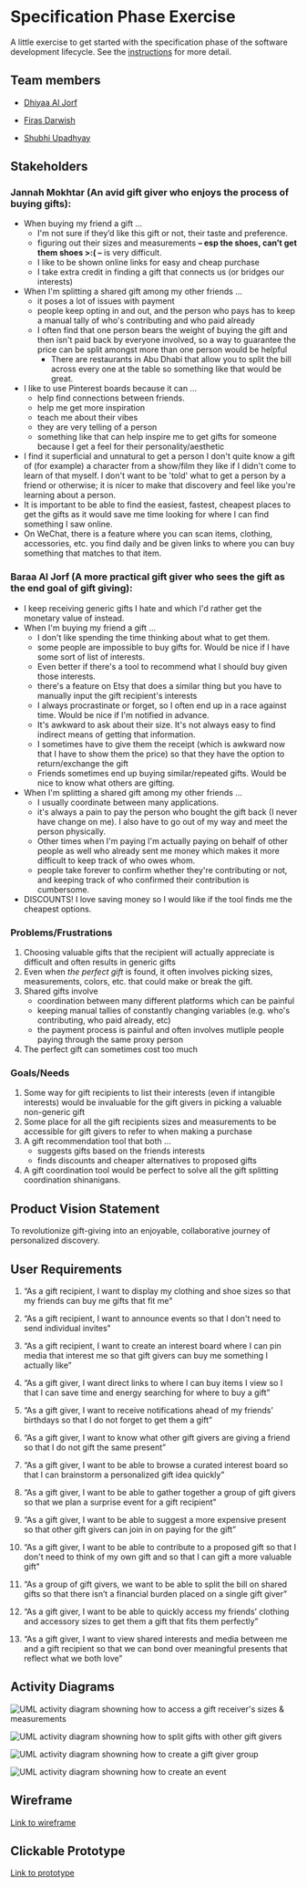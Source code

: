 # Specification Phase Exercise

A little exercise to get started with the specification phase of the software development lifecycle. See the [instructions](instructions.md) for more detail.

## Team members

- [Dhiyaa Al Jorf](https://github.com/DoodyShark)

- [Firas Darwish](https://github.com/FirasBDarwish)

- [Shubhi Upadhyay](https://github.com/shubhiupa19)

## Stakeholders

### Jannah Mokhtar (An avid gift giver who enjoys the process of buying gifts):
- When buying my friend a gift ...
    - I'm not sure if they’d like this gift or not, their taste and preference.
    - figuring out their sizes and measurements **– esp the shoes, can’t get them shoes >:( –** is very difficult.
    - I like to be shown online links for easy and cheap purchase
    - I take extra credit in finding a gift that connects us (or bridges our interests)
- When I'm splitting a shared gift among my other friends ...
    - it poses a lot of issues with payment
    - people keep opting in and out, and the person who pays has to keep a manual tally of who's contributing and who paid already
    - I often find that one person bears the weight of buying the gift and then isn't paid back by everyone involved, so a way to guarantee the price can be split amongst more than one person would be helpful
        - There are restaurants in Abu Dhabi that allow you to split the bill across every one at the table so something like that would be great.
- I like to use Pinterest boards because it can ...
    - help find connections between friends.
    - help me get more inspiration
    - teach me about their vibes
    - they are very telling of a person
    - something like that can help inspire me to get gifts for someone because I get a feel for their personality/aesthetic
- I find it superficial and unnatural to get a person I don't quite know a gift of (for example) a character from a show/film they like if I didn't come to learn of that myself. I don't want to be 'told' what to get a person by a friend or otherwise; it is nicer to make that discovery and feel like you're learning about a person.
- It is important to be able to find the easiest, fastest, cheapest places to get the gifts as it would save me time looking for where I can find something I saw online.
- On WeChat, there is a feature where you can scan items, clothing, accessories, etc. you find daily and be given links to where you can buy something that matches to that item.


### Baraa Al Jorf (A more practical gift giver who sees the gift as the end goal of gift giving):
- I keep receiving generic gifts I hate and which I'd rather get the monetary value of instead.
- When I'm buying my friend a gift ...
    - I don't like spending the time thinking about what to get them. 
    - some people are impossible to buy gifts for. Would be nice if I have some sort of list of interests.
    - Even better if there's a tool to recommend what I should buy given those interests.
    - there's a feature on Etsy that does a similar thing but you have to manually input the gift recipient's interests
    - I always procrastinate or forget, so I often end up in a race against time. Would be nice if I'm notified in advance.
    - It's awkward to ask about their size. It's not always easy to find indirect means of getting that information.
    - I sometimes have to give them the receipt (which is awkward now that I have to show them the price) so that they have the option to return/exchange the gift
    - Friends sometimes end up buying similar/repeated gifts. Would be nice to know what others are gifting.
- When I'm splitting a shared gift among my other friends ...
    - I usually coordinate between many applications.
    - it's always a pain to pay the person who bought the gift back (I never have change on me). I also have to go out of my way and meet the person physically.
    - Other times when I'm paying I'm actually paying on behalf of other people as well who already sent me money which makes it more difficult to keep track of who owes whom.
    - people take forever to confirm whether they're contributing or not, and keeping track of who confirmed their contribution is cumbersome.
- DISCOUNTS! I love saving money so I would like if the tool finds me the cheapest options.


### Problems/Frustrations
1. Choosing valuable gifts that the recipient will actually appreciate is difficult and often results in generic gifts
1. Even when *the perfect gift* is found, it often involves picking sizes, measurements, colors, etc. that could make or break the gift.
1. Shared gifts involve
    - coordination between many different platforms which can be painful
    - keeping manual tallies of constantly changing variables (e.g. who's contributing, who paid already, etc)
    - the payment process is painful and often involves mutliple people paying through the same proxy person
1. The perfect gift can sometimes cost too much

### Goals/Needs
1. Some way for gift recipients to list their interests (even if intangible interests) would be invaluable for the gift givers in picking a valuable non-generic gift
1. Some place for all the gift recipients sizes and measurements to be accessible for gift givers to refer to when making a purchase
1. A gift recommendation tool that both ...
    - suggests gifts based on the friends interests
    - finds discounts and cheaper alternatives to proposed gifts
1. A gift coordination tool would be perfect to solve all the gift splitting coordination shinanigans.

## Product Vision Statement

To revolutionize gift-giving into an enjoyable, collaborative journey of personalized discovery.


## User Requirements

1. “As a gift recipient, I want to display my clothing and shoe sizes so that my friends can buy me gifts that fit me"

1. “As a gift recipient, I want to announce events so that I don't need to send individual invites"

1. “As a gift recipient, I want to create an interest board where I can pin media that interest me so that gift givers can buy me something I actually like”

1. “As a gift giver, I want direct links to where I can buy items I view so I that I can save time and energy searching for where to buy a gift”

1. “As a gift giver, I want to receive notifications ahead of my friends’ birthdays so that I do not forget to get them a gift”

1. “As a gift giver, I want to know what other gift givers are giving a friend so that I do not gift the same present”

1. “As a gift giver, I want to be able to browse a curated interest board so that I can brainstorm a personalized gift idea quickly”

1. “As a gift giver, I want to be able to gather together a group of gift givers so that we plan a surprise event for a gift recipient"

1. “As a gift giver, I want to be able to suggest a more expensive present so that other gift givers can join in on paying for the gift”

1. “As a gift giver, I want to be able to contribute to a proposed gift so that I don't need to think of my own gift and so that I can gift a more valuable gift"

1. “As a group of gift givers, we want to be able to split the bill on shared gifts so that there isn’t a financial burden placed on a single gift giver”

1. “As a gift giver, I want to be able to quickly access my friends’ clothing and accessory sizes to get them a gift that fits them perfectly”

1. “As a gift giver, I want to view shared interests and media between me and a gift recipient so that we can bond over meaningful presents that reflect what we both love”

## Activity Diagrams

![UML activity diagram showning how to access a gift receiver's sizes & measurements](imgs/UML1.webp "Accessing Sizes & Measurements")

![UML activity diagram showning how to split gifts with other gift givers](imgs/UML2.webp "Splitting gifts")

![UML activity diagram showning how to create a gift giver group](imgs/UML3.webp "Creating gift groups")

![UML activity diagram showning how to create an event](imgs/UML4.webp "Creating events")

## Wireframe

[Link to wireframe](https://www.figma.com/file/7TXfUed5dSXl66ay38D9sf/Project-1-Prototype?type=design&node-id=58%3A1072&mode=design&t=8CUCXajHT4bHui7x-1)

## Clickable Prototype

[Link to prototype](https://www.figma.com/proto/7TXfUed5dSXl66ay38D9sf/Project-1-Prototype?type=design&node-id=10-819&t=vOK0tOavvG5I2vVY-1&scaling=scale-down&page-id=0%3A1&starting-point-node-id=10%3A819&mode=design)